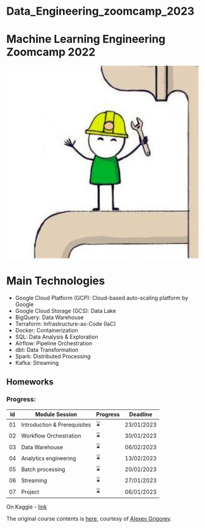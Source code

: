 # Data_Engineering_zoomcamp_2023

# Machine Learning Engineering Zoomcamp 2022

![Data Engineering Zoomcamp](pic.jpg)

# Main Technologies

* Google Cloud Platform (GCP): Cloud-based auto-scaling platform by Google
* Google Cloud Storage (GCS): Data Lake
* BigQuery: Data Warehouse
* Terraform: Infrastructure-as-Code (IaC)
* Docker: Containerization
* SQL: Data Analysis & Exploration
* Airflow: Pipeline Orchestration
* dbt: Data Transformation
* Spark: Distributed Processing
* Kafka: Streaming

## Homeworks
### Progress:
| Id | Module Session                                | Progress | Deadline    |
|----|-----------------------------------------------|----------|--------------|
|01  | Introduction & Prerequisites    | ⌛     | 23/01/2023   |
|02  | Workflow Orchestration          | ⌛     | 30/01/2023   |
|03  | Data Warehouse                  | ⌛     | 06/02/2023   |
|04  | Analytics engineering           | ⌛     | 13/02/2023   |
|05  | Batch processing                | ⌛     | 20/02/2023   |
|06  | Streaming                       | ⌛     | 27/01/2023   |
|07  | Project                         | ⌛     | 06/01/2023   |


On Kaggle - [link](https://www.kaggle.com/ksyuleg)

The original course contents is [here](https://github.com/DataTalksClub/data-engineering-zoomcamp), courtesy of [Alexey Grigorev](https://github.com/alexeygrigorev).
